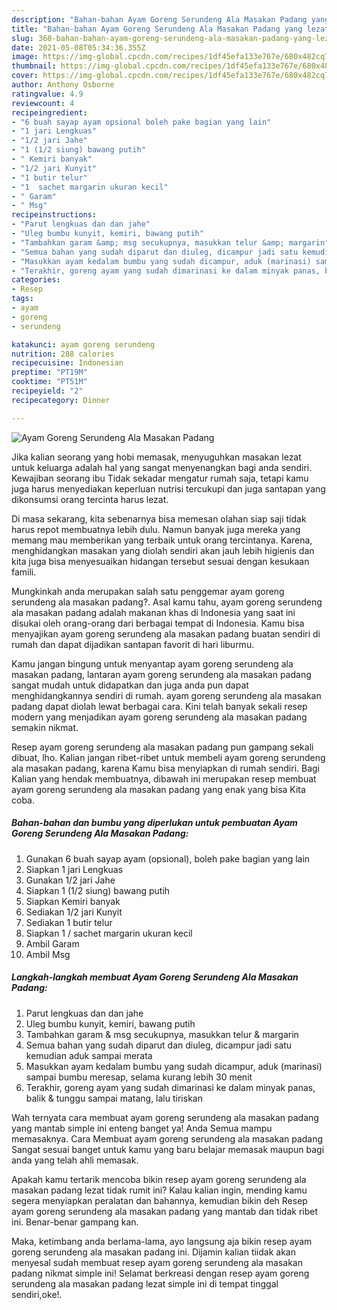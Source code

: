 ```yaml
---
description: "Bahan-bahan Ayam Goreng Serundeng Ala Masakan Padang yang lezat Untuk Jualan"
title: "Bahan-bahan Ayam Goreng Serundeng Ala Masakan Padang yang lezat Untuk Jualan"
slug: 360-bahan-bahan-ayam-goreng-serundeng-ala-masakan-padang-yang-lezat-untuk-jualan
date: 2021-05-08T05:34:36.355Z
image: https://img-global.cpcdn.com/recipes/1df45efa133e767e/680x482cq70/ayam-goreng-serundeng-ala-masakan-padang-foto-resep-utama.jpg
thumbnail: https://img-global.cpcdn.com/recipes/1df45efa133e767e/680x482cq70/ayam-goreng-serundeng-ala-masakan-padang-foto-resep-utama.jpg
cover: https://img-global.cpcdn.com/recipes/1df45efa133e767e/680x482cq70/ayam-goreng-serundeng-ala-masakan-padang-foto-resep-utama.jpg
author: Anthony Osborne
ratingvalue: 4.9
reviewcount: 4
recipeingredient:
- "6 buah sayap ayam opsional boleh pake bagian yang lain"
- "1 jari Lengkuas"
- "1/2 jari Jahe"
- "1 (1/2 siung) bawang putih"
- " Kemiri banyak"
- "1/2 jari Kunyit"
- "1 butir telur"
- "1  sachet margarin ukuran kecil"
- " Garam"
- " Msg"
recipeinstructions:
- "Parut lengkuas dan dan jahe"
- "Uleg bumbu kunyit, kemiri, bawang putih"
- "Tambahkan garam &amp; msg secukupnya, masukkan telur &amp; margarin"
- "Semua bahan yang sudah diparut dan diuleg, dicampur jadi satu kemudian aduk sampai merata"
- "Masukkan ayam kedalam bumbu yang sudah dicampur, aduk (marinasi) sampai bumbu meresap, selama kurang lebih 30 menit"
- "Terakhir, goreng ayam yang sudah dimarinasi ke dalam minyak panas, balik &amp; tunggu sampai matang, lalu tiriskan"
categories:
- Resep
tags:
- ayam
- goreng
- serundeng

katakunci: ayam goreng serundeng 
nutrition: 288 calories
recipecuisine: Indonesian
preptime: "PT19M"
cooktime: "PT51M"
recipeyield: "2"
recipecategory: Dinner

---
```



![Ayam Goreng Serundeng Ala Masakan Padang](https://img-global.cpcdn.com/recipes/1df45efa133e767e/680x482cq70/ayam-goreng-serundeng-ala-masakan-padang-foto-resep-utama.jpg)

Jika kalian seorang yang hobi memasak, menyuguhkan masakan lezat untuk keluarga adalah hal yang sangat menyenangkan bagi anda sendiri. Kewajiban seorang ibu Tidak sekadar mengatur rumah saja, tetapi kamu juga harus menyediakan keperluan nutrisi tercukupi dan juga santapan yang dikonsumsi orang tercinta harus lezat.

Di masa  sekarang, kita sebenarnya bisa memesan olahan siap saji tidak harus repot membuatnya lebih dulu. Namun banyak juga mereka yang memang mau memberikan yang terbaik untuk orang tercintanya. Karena, menghidangkan masakan yang diolah sendiri akan jauh lebih higienis dan kita juga bisa menyesuaikan hidangan tersebut sesuai dengan kesukaan famili. 



Mungkinkah anda merupakan salah satu penggemar ayam goreng serundeng ala masakan padang?. Asal kamu tahu, ayam goreng serundeng ala masakan padang adalah makanan khas di Indonesia yang saat ini disukai oleh orang-orang dari berbagai tempat di Indonesia. Kamu bisa menyajikan ayam goreng serundeng ala masakan padang buatan sendiri di rumah dan dapat dijadikan santapan favorit di hari liburmu.

Kamu jangan bingung untuk menyantap ayam goreng serundeng ala masakan padang, lantaran ayam goreng serundeng ala masakan padang sangat mudah untuk didapatkan dan juga anda pun dapat menghidangkannya sendiri di rumah. ayam goreng serundeng ala masakan padang dapat diolah lewat berbagai cara. Kini telah banyak sekali resep modern yang menjadikan ayam goreng serundeng ala masakan padang semakin nikmat.

Resep ayam goreng serundeng ala masakan padang pun gampang sekali dibuat, lho. Kalian jangan ribet-ribet untuk membeli ayam goreng serundeng ala masakan padang, karena Kamu bisa menyiapkan di rumah sendiri. Bagi Kalian yang hendak membuatnya, dibawah ini merupakan resep membuat ayam goreng serundeng ala masakan padang yang enak yang bisa Kita coba.

<!--inarticleads1-->

##### Bahan-bahan dan bumbu yang diperlukan untuk pembuatan Ayam Goreng Serundeng Ala Masakan Padang:

1. Gunakan 6 buah sayap ayam (opsional), boleh pake bagian yang lain
1. Siapkan 1 jari Lengkuas
1. Gunakan 1/2 jari Jahe
1. Siapkan 1 (1/2 siung) bawang putih
1. Siapkan  Kemiri banyak
1. Sediakan 1/2 jari Kunyit
1. Sediakan 1 butir telur
1. Siapkan 1 / sachet margarin ukuran kecil
1. Ambil  Garam
1. Ambil  Msg




<!--inarticleads2-->

##### Langkah-langkah membuat Ayam Goreng Serundeng Ala Masakan Padang:

1. Parut lengkuas dan dan jahe
1. Uleg bumbu kunyit, kemiri, bawang putih
1. Tambahkan garam &amp; msg secukupnya, masukkan telur &amp; margarin
1. Semua bahan yang sudah diparut dan diuleg, dicampur jadi satu kemudian aduk sampai merata
1. Masukkan ayam kedalam bumbu yang sudah dicampur, aduk (marinasi) sampai bumbu meresap, selama kurang lebih 30 menit
1. Terakhir, goreng ayam yang sudah dimarinasi ke dalam minyak panas, balik &amp; tunggu sampai matang, lalu tiriskan




Wah ternyata cara membuat ayam goreng serundeng ala masakan padang yang mantab simple ini enteng banget ya! Anda Semua mampu memasaknya. Cara Membuat ayam goreng serundeng ala masakan padang Sangat sesuai banget untuk kamu yang baru belajar memasak maupun bagi anda yang telah ahli memasak.

Apakah kamu tertarik mencoba bikin resep ayam goreng serundeng ala masakan padang lezat tidak rumit ini? Kalau kalian ingin, mending kamu segera menyiapkan peralatan dan bahannya, kemudian bikin deh Resep ayam goreng serundeng ala masakan padang yang mantab dan tidak ribet ini. Benar-benar gampang kan. 

Maka, ketimbang anda berlama-lama, ayo langsung aja bikin resep ayam goreng serundeng ala masakan padang ini. Dijamin kalian tiidak akan menyesal sudah membuat resep ayam goreng serundeng ala masakan padang nikmat simple ini! Selamat berkreasi dengan resep ayam goreng serundeng ala masakan padang lezat simple ini di tempat tinggal sendiri,oke!.

